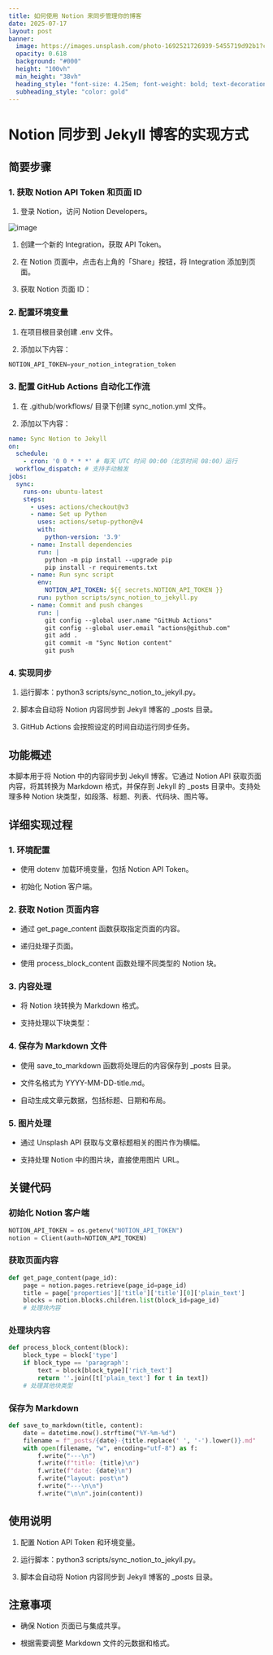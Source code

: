 ```yaml
---
title: 如何使用 Notion 来同步管理你的博客
date: 2025-07-17
layout: post
banner:
  image: https://images.unsplash.com/photo-1692521726939-5455719d92b1?crop=entropy&cs=tinysrgb&fit=max&fm=jpg&ixid=M3w2OTIwMzJ8MHwxfHJhbmRvbXx8fHx8fHx8fDE3NTI3NTY1MzJ8&ixlib=rb-4.1.0&q=80&w=1080
  opacity: 0.618
  background: "#000"
  height: "100vh"
  min_height: "38vh"
  heading_style: "font-size: 4.25em; font-weight: bold; text-decoration: underline"
  subheading_style: "color: gold"
---
```


# Notion 同步到 Jekyll 博客的实现方式

## 简要步骤

### 1. 获取 Notion API Token 和页面 ID

1. 登录 Notion，访问 Notion Developers。

![image](https://prod-files-secure.s3.us-west-2.amazonaws.com/a7a0cc5a-89b9-4cda-8686-1fba0ca52f40/d19c1afe-dea5-4312-9333-786b0ba83054/image.png?X-Amz-Algorithm=AWS4-HMAC-SHA256&X-Amz-Content-Sha256=UNSIGNED-PAYLOAD&X-Amz-Credential=ASIAZI2LB4664GPWPDJG%2F20250717%2Fus-west-2%2Fs3%2Faws4_request&X-Amz-Date=20250717T124852Z&X-Amz-Expires=3600&X-Amz-Security-Token=IQoJb3JpZ2luX2VjEF0aCXVzLXdlc3QtMiJHMEUCIQDX3cLgFfB6OKOAyPGkhlLGmz85hrhfxw%2B3JZSeH5jBEQIgTvgQBfdU2bNEHZ6dUAtMdwBh3fcwxibdtwHE9t33bwwq%2FwMIdhAAGgw2Mzc0MjMxODM4MDUiDM7GVm8ywLHCwPkUsCrcAy59criDEAVvd%2BCB6RsQSWCkqIfUAPAkzk0%2BM8YkTRbc6c%2FTB6HR0BGwKkIN6ufUjhr8534NDEvSkqSYYTCvG%2BmGQaR1o7JB%2BmhT9L4pCBDpnmm75JP35KZxFyj9%2BUA9oBp9fMfzEDN9rdpaRKJAFN79%2FZzopQFdM660J1PTJZBgu0eaQtbm95vTX1xHzAGb92Q89bNbzPEU5Ehlcxpr3dS8xVtGimCXyU9c16wo27scUfC9QZQet7R2%2BMu2x3AV6lFcbuFr%2Fu5zPPf4UYkVtr6Cb7hSI3GrOQw3L1VPHJR4jNCJnsZ%2FaX0hO3pH9u1tm5XN8%2B7MsMIaMMTaHPO0X6GbBfHp9U2oPNzAnmsPosZoMEhVrChGyTBH7IlxRa3l6UZr5MZJKhjFcHKXaRTiI2N6uwVFER6vDhHGzWPzC1g5EXGhYlz2EKh7vuylLpF35pl4e9k%2FIZ3CBqPPSM8eSD1Bse9fVIeH2kr2DZiwzLPiMytB62YaRzCX6JMTdv%2FimsuGDf9PR9%2BOQAmM45MJZg51KG9NsGNIPCxPixgcR1boBaYvIuTL8y3vWoflmVOx6d34F7h2zA9CCDvcpJnmhJx4xx5PcjuECJr20VlyNeyXiVvvrZXTujB82P30MJnh48MGOqUBpl5m2MX9LW2S9FcnKe3kemM1l9KtROpKw%2Bk8A%2BhfO7ohaH5jmjz%2F5cdECgnkvmGDF9QJHAJlcnq2Qse3qOP%2BKGjwSfXtiYciYC%2F%2FZ4RK2Qszd7L%2FqjVmRW21eXQNhFNYlzI6BXkBbWUh0qOC4OQc4v9pQ12Hb%2BMPnoRE4jFH9GkG8gMq4zhIM5wnRw7ruIgoYPeDTHTBWw4u4GH6D%2B%2BphclV0Ke%2F&X-Amz-Signature=852c14f9de8ddc6dfb911ce42840fb7251f7733cc3b60d9518a164ee0af9b2d4&X-Amz-SignedHeaders=host&x-amz-checksum-mode=ENABLED&x-id=GetObject)

1. 创建一个新的 Integration，获取 API Token。

1. 在 Notion 页面中，点击右上角的「Share」按钮，将 Integration 添加到页面。

1. 获取 Notion 页面 ID：


### 2. 配置环境变量

1. 在项目根目录创建 .env 文件。

1. 添加以下内容：

```javascript
NOTION_API_TOKEN=your_notion_integration_token
```

### 3. 配置 GitHub Actions 自动化工作流

1. 在 .github/workflows/ 目录下创建 sync_notion.yml 文件。

1. 添加以下内容：

```yaml
name: Sync Notion to Jekyll
on:
  schedule:
    - cron: '0 0 * * *' # 每天 UTC 时间 00:00（北京时间 08:00）运行
  workflow_dispatch: # 支持手动触发
jobs:
  sync:
    runs-on: ubuntu-latest
    steps:
      - uses: actions/checkout@v3
      - name: Set up Python
        uses: actions/setup-python@v4
        with:
          python-version: '3.9'
      - name: Install dependencies
        run: |
          python -m pip install --upgrade pip
          pip install -r requirements.txt
      - name: Run sync script
        env:
          NOTION_API_TOKEN: ${{ secrets.NOTION_API_TOKEN }}
        run: python scripts/sync_notion_to_jekyll.py
      - name: Commit and push changes
        run: |
          git config --global user.name "GitHub Actions"
          git config --global user.email "actions@github.com"
          git add .
          git commit -m "Sync Notion content"
          git push
```

### 4. 实现同步

1. 运行脚本：python3 scripts/sync_notion_to_jekyll.py。

1. 脚本会自动将 Notion 内容同步到 Jekyll 博客的 _posts 目录。

1. GitHub Actions 会按照设定的时间自动运行同步任务。

## 功能概述

本脚本用于将 Notion 中的内容同步到 Jekyll 博客。它通过 Notion API 获取页面内容，将其转换为 Markdown 格式，并保存到 Jekyll 的 _posts 目录中。支持处理多种 Notion 块类型，如段落、标题、列表、代码块、图片等。

## 详细实现过程

### 1. 环境配置

- 使用 dotenv 加载环境变量，包括 Notion API Token。

- 初始化 Notion 客户端。

### 2. 获取 Notion 页面内容

- 通过 get_page_content 函数获取指定页面的内容。

- 递归处理子页面。

- 使用 process_block_content 函数处理不同类型的 Notion 块。

### 3. 内容处理

- 将 Notion 块转换为 Markdown 格式。

- 支持处理以下块类型：


### 4. 保存为 Markdown 文件

- 使用 save_to_markdown 函数将处理后的内容保存到 _posts 目录。

- 文件名格式为 YYYY-MM-DD-title.md。

- 自动生成文章元数据，包括标题、日期和布局。

### 5. 图片处理

- 通过 Unsplash API 获取与文章标题相关的图片作为横幅。

- 支持处理 Notion 中的图片块，直接使用图片 URL。

## 关键代码

### 初始化 Notion 客户端

```python
NOTION_API_TOKEN = os.getenv("NOTION_API_TOKEN")
notion = Client(auth=NOTION_API_TOKEN)
```

### 获取页面内容

```python
def get_page_content(page_id):
    page = notion.pages.retrieve(page_id=page_id)
    title = page['properties']['title']['title'][0]['plain_text']
    blocks = notion.blocks.children.list(block_id=page_id)
    # 处理块内容
```

### 处理块内容

```python
def process_block_content(block):
    block_type = block['type']
    if block_type == 'paragraph':
        text = block[block_type]['rich_text']
        return ''.join([t['plain_text'] for t in text])
    # 处理其他块类型
```

### 保存为 Markdown

```python
def save_to_markdown(title, content):
    date = datetime.now().strftime("%Y-%m-%d")
    filename = f"_posts/{date}-{title.replace(' ', '-').lower()}.md"
    with open(filename, "w", encoding="utf-8") as f:
        f.write("---\n")
        f.write(f"title: {title}\n")
        f.write(f"date: {date}\n")
        f.write("layout: post\n")
        f.write("---\n\n")
        f.write("\n\n".join(content))
```

## 使用说明

1. 配置 Notion API Token 和环境变量。

1. 运行脚本：python3 scripts/sync_notion_to_jekyll.py。

1. 脚本会自动将 Notion 内容同步到 Jekyll 博客的 _posts 目录。

## 注意事项

- 确保 Notion 页面已与集成共享。

- 根据需要调整 Markdown 文件的元数据和格式。